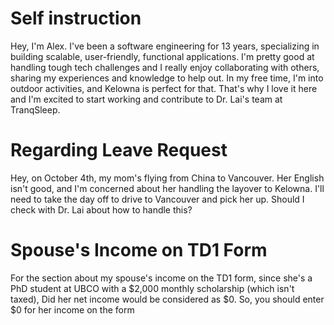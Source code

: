 # Self instruction
Hey, I'm Alex. I've been a software engineering for 13 years, specializing in building scalable, user-friendly, functional applications. I'm pretty good at handling tough tech challenges and I really enjoy collaborating with others, sharing my experiences and knowledge to help out. In my free time, I'm into outdoor activities, and Kelowna is perfect for that. That's why I love it here and I'm excited to start working and contribute to Dr. Lai's team at TranqSleep.

# Regarding Leave Request
Hey, on October 4th, my mom's flying from China to Vancouver. Her English isn't good, and I'm concerned about her handling the layover to Kelowna. I'll need to take the day off to drive to Vancouver and pick her up. Should I check with Dr. Lai about how to handle this?

# Spouse's Income on TD1 Form
For the section about my spouse's income on the TD1 form, since she's a PhD student at UBCO with a $2,000 monthly scholarship (which isn't taxed), 
Did her net income would be considered as $0. So, you should enter $0 for her income on the form
